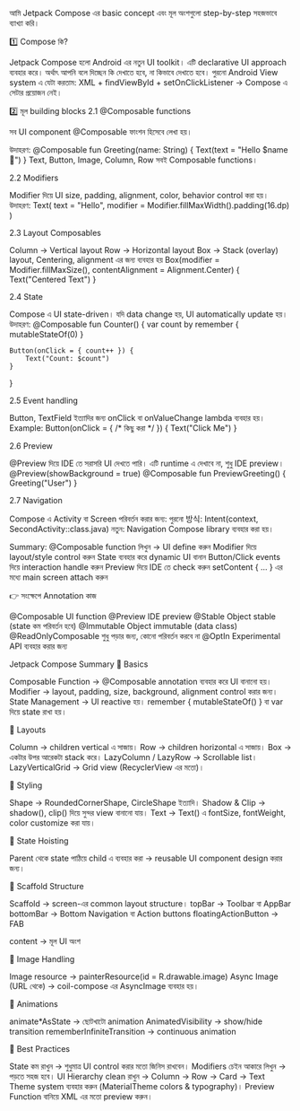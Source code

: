আমি Jetpack Compose এর basic concept এবং মূল অংশগুলো step-by-step সহজভাবে ব্যাখ্যা করি।

1️⃣ Compose কি?

Jetpack Compose হলো Android এর নতুন UI toolkit।
এটি declarative UI approach ব্যবহার করে। অর্থাৎ আপনি বলে দিচ্ছেন কি দেখাতে হবে, না কিভাবে দেখাতে হবে।
পুরনো Android View system এ যেটা করতাম: XML + findViewById + setOnClickListener → Compose এ সেটার প্রয়োজন নেই।

2️⃣ মূল building blocks
2.1 @Composable functions

সব UI component @Composable ফাংশন হিসেবে লেখা হয়।

উদাহরণ:
@Composable
fun Greeting(name: String) {
    Text(text = "Hello $name 👋")
}
Text, Button, Image, Column, Row সবই Composable functions।

2.2 Modifiers

Modifier দিয়ে UI size, padding, alignment, color, behavior control করা হয়।
উদাহরণ:
Text(
    text = "Hello",
    modifier = Modifier.fillMaxWidth().padding(16.dp)
)

2.3 Layout Composables

Column → Vertical layout
Row → Horizontal layout
Box → Stack (overlay) layout, Centering, alignment এর জন্য ব্যবহার হয়
Box(modifier = Modifier.fillMaxSize(), contentAlignment = Alignment.Center) {
    Text("Centered Text")
}

2.4 State

Compose এ UI state-driven।
যদি data change হয়, UI automatically update হয়।
উদাহরণ:
@Composable
fun Counter() {
    var count by remember { mutableStateOf(0) }

    Button(onClick = { count++ }) {
        Text("Count: $count")
    }
}

2.5 Event handling

Button, TextField ইত্যাদির জন্য onClick বা onValueChange lambda ব্যবহার হয়।
Example:
Button(onClick = { /* কিছু করা */ }) {
    Text("Click Me")
}

2.6 Preview

@Preview দিয়ে IDE তে সরাসরি UI দেখতে পারি।
এটি runtime এ দেখাবে না, শুধু IDE preview।
@Preview(showBackground = true)
@Composable
fun PreviewGreeting() {
    Greeting("User")
}

2.7 Navigation

Compose এ Activity বা Screen পরিবর্তন করার জন্য:
পুরনো 방식: Intent(context, SecondActivity::class.java)
নতুন: Navigation Compose library ব্যবহার করা হয়।


Summary:
@Composable function লিখুন → UI define করুন
Modifier দিয়ে layout/style control করুন
State ব্যবহার করে dynamic UI বানান
Button/Click events দিয়ে interaction handle করুন
Preview দিয়ে IDE তে check করুন
setContent { ... } এর মধ্যে main screen attach করুন


👉 সংক্ষেপে
Annotation	কাজ

@Composable	UI function
@Preview	IDE preview
@Stable	Object stable (state কম পরিবর্তন হবে)
@Immutable	Object immutable (data class)
@ReadOnlyComposable	শুধু পড়ার জন্য, কোনো পরিবর্তন করবে না
@OptIn	Experimental API ব্যবহার করার জন্য


Jetpack Compose Summary
🔹 Basics

Composable Function → @Composable annotation ব্যবহার করে UI বানানো হয়।
Modifier → layout, padding, size, background, alignment control করার জন্য।
State Management → UI reactive হয়। remember { mutableStateOf() } বা var দিয়ে state রাখা হয়।

🔹 Layouts

Column → children vertical এ সাজায়।
Row → children horizontal এ সাজায়।
Box → একটার উপর আরেকটা stack করে।
LazyColumn / LazyRow → Scrollable list।
LazyVerticalGrid → Grid view (RecyclerView এর মতো)।

🔹 Styling

Shape → RoundedCornerShape, CircleShape ইত্যাদি।
Shadow & Clip → shadow(), clip() দিয়ে সুন্দর view বানানো যায়।
Text → Text() এ fontSize, fontWeight, color customize করা যায়।



🔹 State Hoisting

Parent থেকে state পাঠিয়ে child এ ব্যবহার করা → reusable UI component design করার জন্য।

🔹 Scaffold Structure

Scaffold → screen-এর common layout structure।
topBar → Toolbar বা AppBar
bottomBar → Bottom Navigation বা Action buttons
floatingActionButton → FAB

content → মূল UI অংশ

🔹 Image Handling

Image resource → painterResource(id = R.drawable.image)
Async Image (URL থেকে) → coil-compose এর AsyncImage ব্যবহার হয়।

🔹 Animations

animate*AsState → ছোটখাটো animation
AnimatedVisibility → show/hide transition
rememberInfiniteTransition → continuous animation



🔹 Best Practices

State কম রাখুন → শুধুমাত্র UI control করার মতো জিনিস রাখবেন।
Modifiers চেইন আকারে লিখুন → পড়তে সহজ হবে।
UI Hierarchy clean রাখুন → Column → Row → Card → Text
Theme system ব্যবহার করুন (MaterialTheme colors & typography)।
Preview Function বানিয়ে XML এর মতো preview করুন।